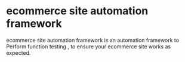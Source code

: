 # ecommerce site automation framework
ecommerce site automation framework is an automation framework to Perform function testing , to ensure your ecommerce site works as expected.
